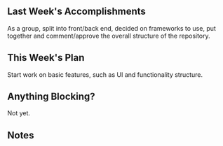 ## Last Week's Accomplishments

As a group, split into front/back end, decided on frameworks to use, put together and comment/approve the
overall structure of the repository.

## This Week's Plan

Start work on basic features, such as UI and functionality structure.

## Anything Blocking?

Not yet.

## Notes
